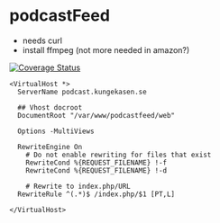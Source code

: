 podcastFeed
===========

- needs curl
- install ffmpeg (not more needed in amazon?)

[![Coverage Status](https://img.shields.io/coveralls/christiansipola/podcastFeed.svg)](https://coveralls.io/r/christiansipola/podcastFeed?branch=master)

    <VirtualHost *>
      ServerName podcast.kungekasen.se
    
      ## Vhost docroot
      DocumentRoot "/var/www/podcastfeed/web"
    
      Options -MultiViews
    
      RewriteEngine On
        # Do not enable rewriting for files that exist
        RewriteCond %{REQUEST_FILENAME} !-f
        RewriteCond %{REQUEST_FILENAME} !-d
    
        # Rewrite to index.php/URL
      RewriteRule ^(.*)$ /index.php/$1 [PT,L]
    
    </VirtualHost>
